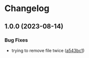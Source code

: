 # Changelog

## 1.0.0 (2023-08-14)


### Bug Fixes

* trying to remove file twice ([a543bc1](https://github.com/funollet/asdf-fasd/commit/a543bc1f8db1cc6c4fb4d237df3678627ca31673))
